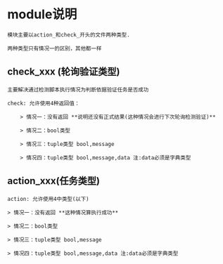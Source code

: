 
# module说明

    模块主要以action_和check_开头的文件两种类型.

    两种类型只有情况一的区别，其他都一样


## check_xxx (轮询验证类型)
    主要解决通过检测脚本执行情况为判断依据验证任务是否成功

    check: 允许使用4种返回值：

        > 情况一：没有返回 **说明还没有正式结果(这种情况会进行下次轮询检测验证)**

        > 情况二：bool类型

        > 情况三：tuple类型 bool,message

        > 情况四：tuple类型 bool,message,data 注:data必须是字典类型

## action_xxx(任务类型)

    action: 允许使用4中类型(以下)

	> 情况一：没有返回 **这种情况算执行成功**

	> 情况二：bool类型

	> 情况三：tuple类型 bool,message 

	> 情况四：tuple类型 bool,message,data 注:data必须是字典类型
